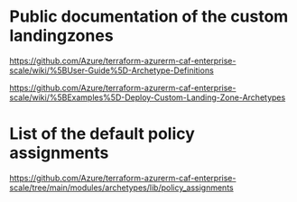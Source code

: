 
# Public documentation of the custom landingzones

https://github.com/Azure/terraform-azurerm-caf-enterprise-scale/wiki/%5BUser-Guide%5D-Archetype-Definitions

https://github.com/Azure/terraform-azurerm-caf-enterprise-scale/wiki/%5BExamples%5D-Deploy-Custom-Landing-Zone-Archetypes

# List of the default policy assignments

https://github.com/Azure/terraform-azurerm-caf-enterprise-scale/tree/main/modules/archetypes/lib/policy_assignments
